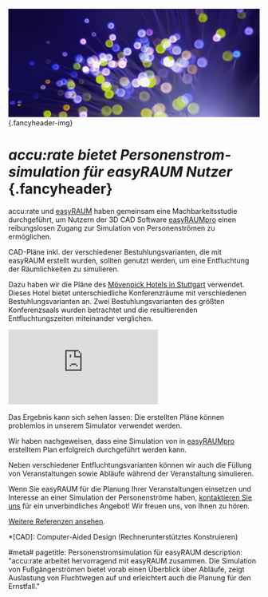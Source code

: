 ![](/img/accurate-bild-3.jpg) {.fancyheader-img}
# *accu:rate bietet Per&shy;sonen&shy;strom&shy;simulation für easyRAUM Nutzer*  {.fancyheader}


accu:rate und [easyRAUM](http://easyraum.de/) haben gemeinsam eine Machbarkeitsstudie durchgeführt, um Nutzern der 3D CAD Software [easy&shy;RAUM&shy;pro](http://easyraum.de/de-easyraum) einen reibungslosen Zugang zur Simulation von  Personenströmen zu ermöglichen.

CAD-Pläne inkl. der verschiedener Bestuhlungsvarianten, die mit easyRAUM erstellt wurden, sollten genutzt werden, um eine Entfluchtung der Räumlichkeiten zu simulieren.

Dazu haben wir die Pläne des [Mövenpick Hotels in Stuttgart](http://www.movenpick.com/de/europe/germany/stuttgart/hotel-stuttgart-airport/tagungen/tagungsraeume/) verwendet.
Dieses Hotel bietet unterschiedliche Konferenzräume mit verschiedenen Bestuhlungsvarianten an.
Zwei Bestuhlungsvarianten des größten Konferenzsaals wurden betrachtet und die resultierenden Entfluchtungszeiten miteinander verglichen. 

<div class='embed-container'><iframe src='https://www.youtube.com/embed/MkoNanDSb7g?rel=0' frameborder='0' allowfullscreen></iframe></div>

Das Ergebnis kann sich sehen lassen: Die erstellten Pläne können problemlos in unserem Simulator verwendet werden.

Wir haben nachgeweisen, dass eine Simulation von in [easy&shy;RAUM&shy;pro](http://easyraum.de/de-easyraum) erstelltem Plan erfolgreich durchgeführt werden kann.

Neben verschiedener Entfluchtungsvarianten können wir auch die Füllung von Veranstaltungen sowie Abläufe während der Veranstaltung simulieren. 

Wenn Sie easyRAUM für die Planung Ihrer Veranstaltungen einsetzen und Interesse an einer Simulation der Personenströme haben, [kontaktieren Sie uns](kontakt) für ein unverbindliches Angebot! Wir freuen uns, von Ihnen zu hören.

[Weitere Referenzen ansehen](referenzen).



*[CAD]: Computer-Aided Design (Rechnerunterstütztes Konstruieren)

#meta#
pagetitle: Personenstromsimulation für easyRAUM
description: "accu:rate arbeitet hervorragend mit easyRAUM zusammen. Die Simulation von Fußgängerströmen bietet vorab einen Überblick über Abläufe, zeigt Auslastung von Fluchtwegen auf und erleichtert auch die Planung für den Ernstfall."
